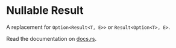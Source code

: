 # Nullable Result

A replacement for `Option<Result<T, E>>` or `Result<Option<T>, E>`.

Read the documentation on [docs.rs].

[docs.rs]: https://docs.rs/nullable-result/
